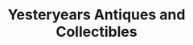 ---
title: "Yesteryears Antiques and Collectibles"
url: /syracuse/yesteryears-antiques-and-collectibles/
shop: antiques
---